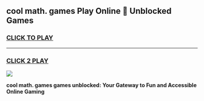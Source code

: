 
## cool math. games Play Online 👋 Unblocked Games
<h3>
<a href="https://news.freeplayer.one?title=cool_math._games&ref=17CMG">CLICK TO PLAY</a></h3>
<hr>

<h3>
<a href="https://news.freeplayer.one?title=cool_math._games&ref=17CMG">CLICK 2 PLAY</a>
  
</h3>

<a href="https://news.freeplayer.one?title=cool_math._games&ref=17CMG/"><img src="https://clearcache.store/games.png"></a>


**cool math. games games unblocked: Your Gateway to Fun and Accessible Online Gaming**

